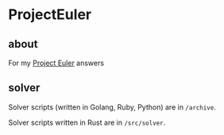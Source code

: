 # ProjectEuler

## about

For my [Project Euler](https://projecteuler.net/archives) answers

## solver

Solver scripts (written in Golang, Ruby, Python) are in `/archive`.

Solver scripts written in Rust are in `/src/solver`.
